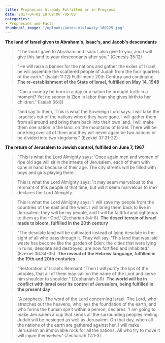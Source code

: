 ```yaml
---
title: Prophecies Already Fulfilled or in Progress
date: 2017-04-01 18:09:00 -05:00
categories:
- Prophecies and Facts
thumbnail_image: "/uploads/anton-mislawsky-160225.jpg"
---
```


**The land of Israel given to Abraham's, Isaac's, and Jacob's descendants**

>"The land I gave to Abraham and Isaac I also give to you, and I will give this land to your descendants after you," (Genesis 35:12)

>"He will raise a banner for the nations and gather the exiles of Israel; he will assemble the scattered people of Judah from the four quarters of the earth." (Isaiah 11:12) Fulfillment: 20th Century and continuing.
​
**The re-establishment of the State of Israel, fulfilled on May 14, 1948**

>"Can a country be born in a day or a nation be brought forth in a moment? Yet no sooner is Zion in labor than she gives birth to her children." (Isaiah 66:8)

>"and say to them, ‘This is what the Sovereign Lord says: I will take the Israelites out of the nations where they have gone. I will gather them from all around and bring them back into their own land. I will make them one nation in the land, on the mountains of Israel. There will be one king over all of them and they will never again be two nations or be divided into two kingdoms." (Ezekiel 37:21-22)

**The return of Jerusalem to Jewish control, fulfilled on June 7, 1967**

> "This is what the Lord Almighty says: 'Once again men and women of ripe old age will sit in the streets of Jerusalem, each of them with cane in hand because of their age. The city streets will be filled with boys and girls playing there.'

>This is what the Lord Almighty says: 'It may seem marvelous to the remnant of this people at that time, but will it seem marvelous to me?' declares the Lord Almighty.

>This is what the Lord Almighty says: 'I will save my people from the countries of the east and the west. I will bring them back to live in Jerusalem; they will be my people, and I will be faithful and righteous to them as their God.' (Zechariah 8:4-8)
​
**The desert terrain of Israel made to bloom, fulfilled in the 20th century**

>"The desolate land will be cultivated instead of lying desolate in the sight of all who pass through it. They will say, 'This land that was laid waste has become like the garden of Eden; the cities that were lying in ruins, desolate and destroyed, are now fortified and inhabited.' (Ezekiel 36:34-35)
​
**The revival of the Hebrew language, fulfilled in the 19th and 20th centuries**

>"Restoration of Israel’s Remnant
“Then I will purify the lips of the peoples,
that all of them may call on the name of the Lord
and serve him shoulder to shoulder." (Zephaniah 3:9)
​
**The world will be in conflict with Israel over its control of Jerusalem, being fulfilled in the present day**

>"A prophecy: The word of the Lord concerning Israel.
The Lord, who stretches out the heavens, who lays the foundation of the earth, and who forms the human spirit within a person, declares: 'I am going to make Jerusalem a cup that sends all the surrounding peoples reeling. Judah will be besieged as well as Jerusalem. On that day, when all the nations of the earth are gathered against her, I will make Jerusalem an immovable rock for all the nations. All who try to move it will injure themselves.' (Zechariah 12:1-3)